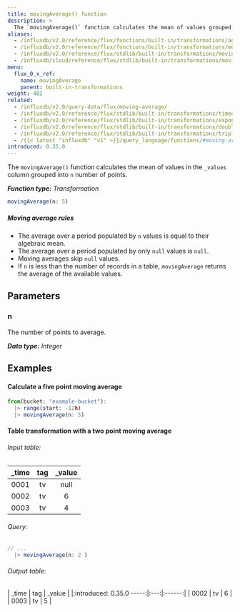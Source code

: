 ```yaml
---
title: movingAverage() function
description: >
  The `movingAverage()` function calculates the mean of values grouped into `n` number of points.
aliases:
  - /influxdb/v2.0/reference/flux/functions/built-in/transformations/aggregates/movingaverage/
  - /influxdb/v2.0/reference/flux/functions/built-in/transformations/movingaverage/
  - /influxdb/v2.0/reference/flux/stdlib/built-in/transformations/movingaverage/
  - /influxdb/cloud/reference/flux/stdlib/built-in/transformations/movingaverage/
menu:
  flux_0_x_ref:
    name: movingAverage
    parent: built-in-transformations
weight: 402
related:
  - /influxdb/v2.0/query-data/flux/moving-average/
  - /influxdb/v2.0/reference/flux/stdlib/built-in/transformations/timedmovingaverage/
  - /influxdb/v2.0/reference/flux/stdlib/built-in/transformations/exponentialmovingaverage/
  - /influxdb/v2.0/reference/flux/stdlib/built-in/transformations/doubleema/
  - /influxdb/v2.0/reference/flux/stdlib/built-in/transformations/tripleema/
  - /{{< latest "influxdb" "v1" >}}/query_language/functions/#moving-average, InfluxQL MOVING_AVERAGE()
introduced: 0.35.0
---
```


The `movingAverage()` function calculates the mean of values in the `_values` column
grouped into `n` number of points.

_**Function type:** Transformation_  

```js
movingAverage(n: 5)
```

##### Moving average rules
- The average over a period populated by `n` values is equal to their algebraic mean.
- The average over a period populated by only `null` values is `null`.
- Moving averages skip `null` values.
- If `n` is less than the number of records in a table, `movingAverage` returns
  the average of the available values.

## Parameters

### n
The number of points to average.

_**Data type:** Integer_

## Examples

#### Calculate a five point moving average
```js
from(bucket: "example-bucket"):
  |> range(start: -12h)
  |> movingAverage(n: 5)
```

#### Table transformation with a two point moving average

###### Input table:
| _time | tag | _value |
|:-----:|:---:|:------:|
| 0001  | tv  | null   |
| 0002  | tv  | 6      |
| 0003  | tv  | 4      |

###### Query:
```js
// ...
  |> movingAverage(n: 2 )
```

###### Output table:
| _time | tag | _value |
|:introduced: 0.35.0
-----:|:---:|:------:|
| 0002  | tv  | 6      |
| 0003  | tv  | 5      |
